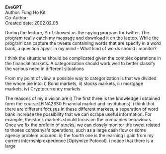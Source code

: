 **EveGPT**  
Author: Fung Ho Kit  
Co-Author:  
Created date: 2002.02.05  


During the lecture, Prof showed us the spying program for twitter. The program really catch my message and download it on the laptop. While the program can capture the tweets containing words that are specify in a word bank, a question apear in my mind - What kind of words should i monitor?

I think the situations should be complicated given the complex operations in the financial markets. A categorization should work well to better classify the various need in different situations

From my point of view, a possible way to categorization is that we divided the whole pie into: i) Bond markets, ii) stocks markets, iii) mortgage markets, iv) Cryptocurrency markets

The reasons of my division are i) The first three is the knowledge i obtained form the course [FINA2330 Financial market and institutions], i think that there are different focuses in these different markets, a seperation of word bank increase the possibility that we can scrape useful information. For example, the stock markets should focus on the companies behaviours. Once we fix the profolio of stocks, we can closely monitor the tweet related to thoses companys's operations, such as a large cash flow or some agency problem occured. ii) the fourth one is the learning i gain from my current internship experience [Optymize Potocol]. i notice that there is a large 
